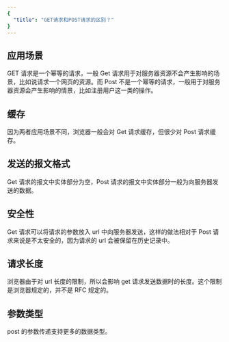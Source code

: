 ```yaml
---
{
  "title": "GET请求和POST请求的区别？" 
}
---
```


## 应用场景
GET 请求是一个幂等的请求，一般 Get 请求用于对服务器资源不会产生影响的场景，比如说请求一个网页的资源。而 Post 不是一个幂等的请求，一般用于对服务器资源会产生影响的情景，比如注册用户这一类的操作。

## 缓存
因为两者应用场景不同，浏览器一般会对 Get 请求缓存，但很少对 Post 请求缓存。

## 发送的报文格式
Get 请求的报文中实体部分为空，Post 请求的报文中实体部分一般为向服务器发送的数据。

## 安全性
Get 请求可以将请求的参数放入 url 中向服务器发送，这样的做法相对于 Post 请求来说是不太安全的，因为请求的 url 会被保留在历史记录中。

## 请求长度
浏览器由于对 url 长度的限制，所以会影响 get 请求发送数据时的长度。这个限制是浏览器规定的，并不是 RFC 规定的。

## 参数类型
post 的参数传递支持更多的数据类型。